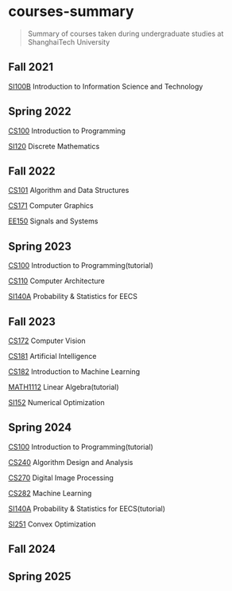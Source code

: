 # courses-summary

> Summary of courses taken during undergraduate studies at ShanghaiTech University



## Fall 2021

[SI100B](https://github.com/zsc2003/ShanghaiTech-SI100B)  Introduction to Information Science and Technology



## Spring 2022

[CS100](https://github.com/zsc2003/ShanghaiTech-CS100)  Introduction to Programming

[SI120](https://github.com/zsc2003/ShanghaiTech-SI120) Discrete Mathematics



## Fall 2022

[CS101](https://github.com/zsc2003/ShanghaiTech-CS101.git) Algorithm and Data Structures

[CS171](https://github.com/zsc2003/ShanghaiTech-CS171.git) Computer Graphics

[EE150](https://github.com/zsc2003/ShanghaiTech-EE150) Signals and Systems



## Spring 2023

[CS100](https://github.com/zsc2003/ShanghaiTech-CS100.git) Introduction to Programming(tutorial)

[CS110](https://github.com/zsc2003/ShanghaiTech-CS110.git) Computer Architecture

[SI140A](https://github.com/zsc2003/ShanghaiTech-SI140A.git) Probability & Statistics for EECS



## Fall 2023

[CS172](https://github.com/zsc2003/ShanghaiTech-CS172.git) Computer Vision

[CS181](https://github.com/zsc2003/ShanghaiTech-CS181.git) Artificial Intelligence

[CS182](https://github.com/zsc2003/ShanghaiTech-CS182.git) Introduction to Machine Learning

[MATH1112](https://github.com/zsc2003/Shanghaitech-Linear-Algebra.git) Linear Algebra(tutorial)

[SI152](https://github.com/zsc2003/ShanghaiTech-SI152.git) Numerical Optimization



## Spring 2024

[CS100](https://github.com/zsc2003/ShanghaiTech-CS100) Introduction to Programming(tutorial)

[CS240](https://github.com/zsc2003/ShanghaiTech-CS240) Algorithm Design and Analysis 

[CS270](https://github.com/zsc2003/ShanghaiTech-CS270) Digital Image Processing 

[CS282](https://github.com/zsc2003/ShanghaiTech-CS282) Machine Learning 

[SI140A](https://github.com/zsc2003/ShanghaiTech-SI140A) Probability & Statistics for EECS(tutorial)

[SI251](https://github.com/zsc2003/ShanghaiTech-SI251) Convex Optimization



## Fall 2024

[]()

[]()

[]()

[]()





## Spring 2025

[]()

[]()

[]()

[]()
